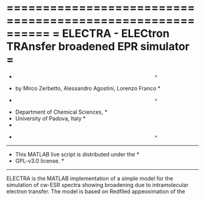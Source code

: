 ==========================================================
= ELECTRA - ELECtron TRAnsfer broadened EPR simulator    =
==========================================================
*                                                        *
* by Mirco Zerbetto, Alessandro Agostini, Lorenzo Franco *
*                                                        *
* Department of Chemical Sciences,                       *
* University of Padova, Italy                            *
* 
*                                                        *
**********************************************************
* This MATLAB live script is distributed under the       *
* GPL-v3.0 license.                                      *
**********************************************************

 ELECTRA is the MATLAB implementation of a simple model
 for the simulation of cw-ESR spectra showing broadening
 due to intramolecular electron transfer. The model is
 based on Redfiled appeoximation of the 
